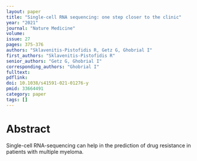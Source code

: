```yaml
---
layout: paper
title: "Single-cell RNA sequencing: one step closer to the clinic"
year: "2021"
journal: "Nature Medicine"
volume: 
issue: 27
pages: 375-376
authors: "Sklavenitis-Pistofidis R, Getz G, Ghobrial I"
first_authors: "Sklavenitis-Pistofidis R"
senior_authors: "Getz G, Ghobrial I"
corresponding_authors: "Ghobrial I"
fulltext:
pdflink:
doi: 10.1038/s41591-021-01276-y
pmid: 33664491
category: paper
tags: []
---
```


# Abstract
Single-cell RNA-sequencing can help in the prediction of drug resistance in patients with multiple myeloma.
